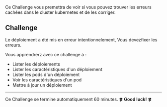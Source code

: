 Ce Challenge vous premettra de voir si vous pouvez trouver les erreurs cachées dans le cluster kubernetes et de les corriger.

## Challenge
 
Le déploiement a été mis en erreur intentionnelement, Vous devezfixer les erreurs.

Vous apprendrerz avec ce challenge à :

- Lister les déploiements
- Lister les caractéristiques d'un déploiement
- Lister les pods d'un déploiement
- Voir les caractéristiques d'un pod
- Mettre à jour un déploiement


---


Ce Challenge se termine automatiquement 60 minutes. 🍀 **Good luck!** 🍀
